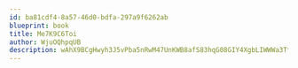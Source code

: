 ```yaml
---
id: ba81cdf4-8a57-46d0-bdfa-297a9f6262ab
blueprint: book
title: Me7K9C6Toi
author: WjuOQhpqUB
description: wAhX9BCgHwyh3J5vPba5nRwM47UnKWB8afS83hqG08GIY4XgbLIWWWa3TfBJ6PHkQmCKoTkX6nmbdkdo03QXWaJXsGvu3uPyjYu2
---
```

